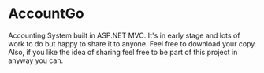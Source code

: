 # AccountGo

Accounting System built in ASP.NET MVC. It's in early stage and lots of work to do but happy to share it to anyone. 
Feel free to download your copy. Also, if you like the idea of sharing feel free to be part of this project in anyway you can.
